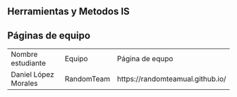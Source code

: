 ## Herramientas y Metodos IS

## Páginas de equipo

<table>
<tr> <td>Nombre estudiante</td> <td>Equipo</td><td> Página de equpo </td></tr>
<tr> <td>Daniel López Morales</td> <td>RandomTeam</td> <td>https://randomteamual.github.io/</td> </tr>
</table>
